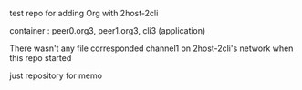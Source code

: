 test repo for adding Org with 2host-2cli

container : peer0.org3, peer1.org3, cli3 (application)

There wasn't any file corresponded channel1 on 2host-2cli's network when this repo started

just repository for memo
